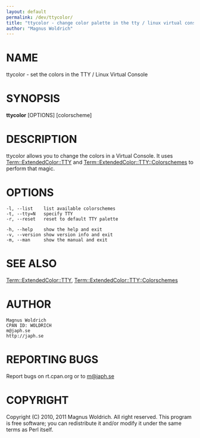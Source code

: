 ```yaml
---
layout: default
permalink: /dev/ttycolor/
title: "ttycolor - change color palette in the tty / linux virtual console"
author: "Magnus Woldrich"
---
```


# NAME

ttycolor - set the colors in the TTY / Linux Virtual Console

# SYNOPSIS

**ttycolor** \[OPTIONS\] \[colorscheme\]

# DESCRIPTION

ttycolor allows you to change the colors in a Virtual Console.
It uses [Term::ExtendedColor::TTY](https://metacpan.org/pod/Term::ExtendedColor::TTY) and [Term::ExtendedColor::TTY::Colorschemes](https://metacpan.org/pod/Term::ExtendedColor::TTY::Colorschemes)
to perform that magic.

# OPTIONS

    -l, --list    list available colorschemes
    -t, --tty=N   specify TTY
    -r, --reset   reset to default TTY palette

    -h, --help    show the help and exit
    -v, --version show version info and exit
    -m, --man     show the manual and exit

# SEE ALSO

[Term::ExtendedColor::TTY](https://metacpan.org/pod/Term::ExtendedColor::TTY), [Term::ExtendedColor::TTY::Colorschemes](https://metacpan.org/pod/Term::ExtendedColor::TTY::Colorschemes)

# AUTHOR

    Magnus Woldrich
    CPAN ID: WOLDRICH
    m@japh.se
    http://japh.se

# REPORTING BUGS

Report bugs on rt.cpan.org or to m@japh.se

# COPYRIGHT

Copyright (C) 2010, 2011 Magnus Woldrich. All right reserved.
This program is free software; you can redistribute it and/or modify it under
the same terms as Perl itself.
